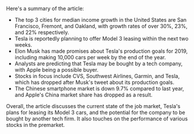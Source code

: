Here's a summary of the article:

* The top 3 cities for median income growth in the United States are San Francisco, Fremont, and Oakland, with growth rates of over 30%, 23%, and 22% respectively.
* Tesla is reportedly planning to offer Model 3 leasing within the next two weeks.
* Elon Musk has made promises about Tesla's production goals for 2019, including making 10,000 cars per week by the end of the year.
* Analysts are predicting that Tesla may be bought by a tech company, with Apple being a possible buyer.
* Stocks in focus include CVS, Southwest Airlines, Garmin, and Tesla, which has dropped after Musk's tweet about its production goals.
* The Chinese smartphone market is down 9.7% compared to last year, and Apple's China market share has dropped as a result.

Overall, the article discusses the current state of the job market, Tesla's plans for leasing its Model 3 cars, and the potential for the company to be bought by another tech firm. It also touches on the performance of various stocks in the premarket.
